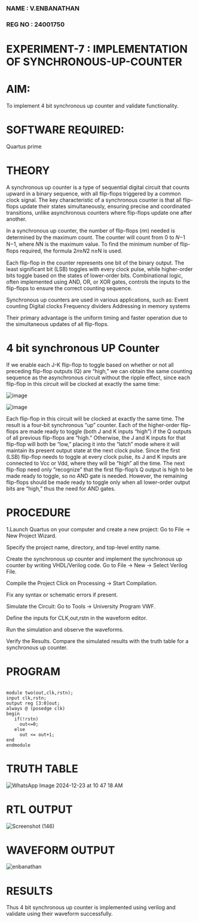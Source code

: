 ### NAME : V.ENBANATHAN
### REG NO : 24001750
# EXPERIMENT-7 : IMPLEMENTATION OF SYNCHRONOUS-UP-COUNTER
# AIM:

To implement 4 bit synchronous up counter and validate functionality.

# SOFTWARE REQUIRED:

Quartus prime

# THEORY
A synchronous up counter is a type of sequential digital circuit that counts upward in a binary sequence, with all flip-flops triggered by a common clock signal. The key characteristic of a synchronous counter is that all flip-flops update their states simultaneously, ensuring precise and coordinated transitions, unlike asynchronous counters where flip-flops update one after another.

In a synchronous up counter, the number of flip-flops (𝑛n) needed is determined by the maximum count. The counter will count from 0 to 𝑁−1
N−1, where 𝑁N is the maximum value. To find the minimum number of flip-flops required, the formula 2𝑛≥𝑁2 n≥N is used.

Each flip-flop in the counter represents one bit of the binary output. The least significant bit (LSB) toggles with every clock pulse, while higher-order bits toggle based on the states of lower-order bits. Combinational logic, often implemented using AND, OR, or XOR gates, controls the inputs to the flip-flops to ensure the correct counting sequence.

Synchronous up counters are used in various applications, such as:
Event counting
Digital clocks
Frequency dividers
Addressing in memory systems

Their primary advantage is the uniform timing and faster operation due to the simultaneous updates of all flip-flops.


# 4 bit synchronous UP Counter

If we enable each J-K flip-flop to toggle based on whether or not all preceding flip-flop outputs (Q) are “high,” we can obtain the same counting sequence as the asynchronous circuit without the ripple effect, since each flip-flop in this circuit will be clocked at exactly the same time:

![image](https://github.com/naavaneetha/SYNCHRONOUS-UP-COUNTER/assets/154305477/d5db3fa0-e413-404c-b80e-b2f39d82e7e8)


![image](https://github.com/naavaneetha/SYNCHRONOUS-UP-COUNTER/assets/154305477/52cb61eb-d04b-442d-810c-31185a68410b)

Each flip-flop in this circuit will be clocked at exactly the same time.
The result is a four-bit synchronous “up” counter. Each of the higher-order flip-flops are made ready to toggle (both J and K inputs “high”) if the Q outputs of all previous flip-flops are “high.”
Otherwise, the J and K inputs for that flip-flop will both be “low,” placing it into the “latch” mode where it will maintain its present output state at the next clock pulse.
Since the first (LSB) flip-flop needs to toggle at every clock pulse, its J and K inputs are connected to Vcc or Vdd, where they will be “high” all the time.
The next flip-flop need only “recognize” that the first flip-flop’s Q output is high to be made ready to toggle, so no AND gate is needed.
However, the remaining flip-flops should be made ready to toggle only when all lower-order output bits are “high,” thus the need for AND gates.

# PROCEDURE 

1.Launch Quartus on your computer and create a new project:
Go to File → New Project Wizard.

Specify the project name, directory, and top-level entity name.

Create the synchronous up counter and implement the synchronous up counter by writing VHDL/Verilog code.
Go to File → New → Select Verilog File.

Compile the Project
Click on Processing → Start Compilation.

Fix any syntax or schematic errors if present.

Simulate the Circuit:
Go to Tools → University Program VWF.

Define the inputs for CLK,out,rstn in the waveform editor.

Run the simulation and observe the waveforms.

Verify the Results.
Compare the simulated results with the truth table for a synchronous up counter.


# PROGRAM 
```

module two(out,clk,rstn);
input clk,rstn;
output reg [3:0]out;
always @ (posedge clk)
begin
   if(!rstn)
     out<=0;
   else 
     out <= out+1;
end
endmodule

```

# TRUTH TABLE
![WhatsApp Image 2024-12-23 at 10 47 18 AM](https://github.com/user-attachments/assets/aa3866f8-2672-4d20-9ca3-504c33070dd9)

# RTL OUTPUT
![Screenshot (146)](https://github.com/user-attachments/assets/6eb2f1e3-9973-415a-aecf-236bc6c4ff50)

# WAVEFORM OUTPUT
![enbanathan](https://github.com/user-attachments/assets/c2fa5ba8-df9f-44d3-9e43-b0e0d51b1848)





# RESULTS
Thus 4 bit synchronous up counter is implemented using verilog and validate using their waveform successfully.
